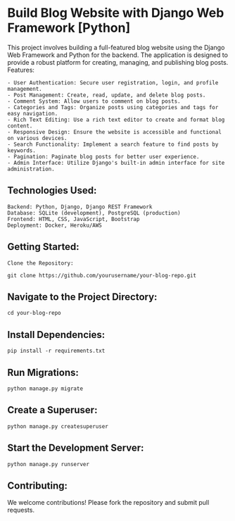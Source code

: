 # Build Blog Website with Django Web Framework [Python]

This project involves building a full-featured blog website using the Django Web Framework and Python for the backend. The application is designed to provide a robust platform for creating, managing, and publishing blog posts.
Features:

    - User Authentication: Secure user registration, login, and profile management.
    - Post Management: Create, read, update, and delete blog posts.
    - Comment System: Allow users to comment on blog posts.
    - Categories and Tags: Organize posts using categories and tags for easy navigation.
    - Rich Text Editing: Use a rich text editor to create and format blog content.
    - Responsive Design: Ensure the website is accessible and functional on various devices.
    - Search Functionality: Implement a search feature to find posts by keywords.
    - Pagination: Paginate blog posts for better user experience.
    - Admin Interface: Utilize Django's built-in admin interface for site administration.

## Technologies Used:

    Backend: Python, Django, Django REST Framework
    Database: SQLite (development), PostgreSQL (production)
    Frontend: HTML, CSS, JavaScript, Bootstrap
    Deployment: Docker, Heroku/AWS

## Getting Started:

    Clone the Repository:
```
git clone https://github.com/yourusername/your-blog-repo.git
```

## Navigate to the Project Directory:

```
cd your-blog-repo
```

## Install Dependencies:
```
pip install -r requirements.txt
```

## Run Migrations:
```
python manage.py migrate
```

## Create a Superuser:

```
python manage.py createsuperuser
```

## Start the Development Server:
```
python manage.py runserver
```

## Contributing:

We welcome contributions! Please fork the repository and submit pull requests.